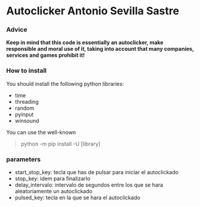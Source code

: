 # Autoclicker Antonio Sevilla Sastre

### Advice
**Keep in mind that this code is essentially an autoclicker, make responsible and moral use of it, taking into account that many companies, services and games prohibit it!**

### How to install
You should install the following python libraries:
- time
- threading
- random
- pyinput
- winsound
  
You can use the well-known
> python -m pip install -U [library]

### parameters

- start_stop_key: tecla que has de pulsar para iniciar el autoclickado
- stop_key: idem para finalizarlo
- delay_intervalo: intervalo de segundos entre los que se hara aleatoriamente un autoclickado
- pulsed_key: tecla en la que se hara el autoclickado
